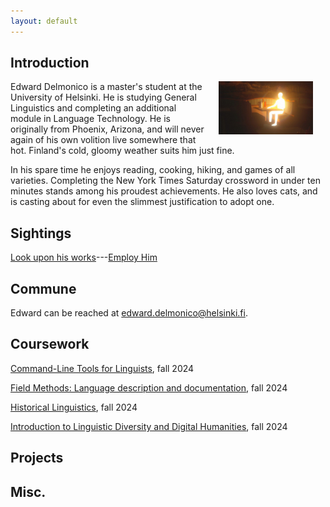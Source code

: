 ```yaml
---
layout: default
---
```


## Introduction

<img src="assets/images/cover6.jpg" alt="Photo" hspace="20" width="30%" align="right"/>

Edward Delmonico is a master's student at the University of Helsinki. He is studying General Linguistics and completing an additional module in Language Technology. He is originally from Phoenix, Arizona, and will never again of his own volition live somewhere that hot. Finland's cold, gloomy weather suits him just fine.

In his spare time he enjoys reading, cooking, hiking, and games of all varieties. Completing the New York Times Saturday crossword in under ten minutes stands among his proudest achievements. He also loves cats, and is casting about for even the slimmest justification to adopt one.
## Sightings

[Look upon his works](https://github.com/EdwardDelmonico)---[Employ Him](https://www.linkedin.com/in/edward-delmonico-841685a4/) 

## Commune

Edward can be reached at edward.delmonico@helsinki.fi. 

## Coursework

[Command-Line Tools for Linguists](https://studies.helsinki.fi/courses/course-implementation/hy-opt-cur-2425-261401a1-c550-4436-91b9-7edf4a1a3b57/KIK-LG221), fall 2024

[Field Methods: Language description and documentation](https://studies.helsinki.fi/courses/course-implementation/hy-opt-cur-2425-0cbb79a6-9368-45e9-8b15-9b1bda7cebce/LDA-L315), fall 2024

[Historical Linguistics](https://studies.helsinki.fi/courses/course-implementation/hy-opt-cur-2425-d7f9cac2-6b3c-4472-87cb-6289b56b7f80/LDA-L312), fall 2024

[Introduction to Linguistic Diversity and Digital Humanities](https://studies.helsinki.fi/courses/course-implementation/hy-opt-cur-2425-9df97501-21e6-4b8d-9de4-e91303f2ff71/LDA-301), fall 2024

## Projects

## Misc. 
